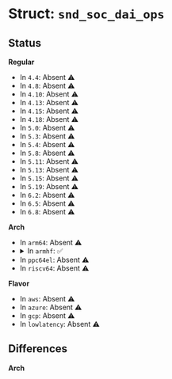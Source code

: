 # Struct: <code>snd_soc_dai_ops</code>

## Status
<b>Regular</b>
<ul>
<li>
In <code>4.4</code>: Absent ⚠️
</li>
<li>
In <code>4.8</code>: Absent ⚠️
</li>
<li>
In <code>4.10</code>: Absent ⚠️
</li>
<li>
In <code>4.13</code>: Absent ⚠️
</li>
<li>
In <code>4.15</code>: Absent ⚠️
</li>
<li>
In <code>4.18</code>: Absent ⚠️
</li>
<li>
In <code>5.0</code>: Absent ⚠️
</li>
<li>
In <code>5.3</code>: Absent ⚠️
</li>
<li>
In <code>5.4</code>: Absent ⚠️
</li>
<li>
In <code>5.8</code>: Absent ⚠️
</li>
<li>
In <code>5.11</code>: Absent ⚠️
</li>
<li>
In <code>5.13</code>: Absent ⚠️
</li>
<li>
In <code>5.15</code>: Absent ⚠️
</li>
<li>
In <code>5.19</code>: Absent ⚠️
</li>
<li>
In <code>6.2</code>: Absent ⚠️
</li>
<li>
In <code>6.5</code>: Absent ⚠️
</li>
<li>
In <code>6.8</code>: Absent ⚠️
</li>
</ul>
<b>Arch</b>
<ul>
<li>
In <code>arm64</code>: Absent ⚠️
</li>
<li>
<details>
<summary>In <code>armhf</code>: ✅</summary>

```c
struct snd_soc_dai_ops {
    int (*set_sysclk)(struct snd_soc_dai *, int, unsigned int, int);
    int (*set_pll)(struct snd_soc_dai *, int, int, unsigned int, unsigned int);
    int (*set_clkdiv)(struct snd_soc_dai *, int, int);
    int (*set_bclk_ratio)(struct snd_soc_dai *, unsigned int);
    int (*set_fmt)(struct snd_soc_dai *, unsigned int);
    int (*xlate_tdm_slot_mask)(unsigned int, unsigned int *, unsigned int *);
    int (*set_tdm_slot)(struct snd_soc_dai *, unsigned int, unsigned int, int, int);
    int (*set_channel_map)(struct snd_soc_dai *, unsigned int, unsigned int *, unsigned int, unsigned int *);
    int (*get_channel_map)(struct snd_soc_dai *, unsigned int *, unsigned int *, unsigned int *, unsigned int *);
    int (*set_tristate)(struct snd_soc_dai *, int);
    int (*set_sdw_stream)(struct snd_soc_dai *, void *, int);
    int (*digital_mute)(struct snd_soc_dai *, int);
    int (*mute_stream)(struct snd_soc_dai *, int, int);
    int (*startup)(struct snd_pcm_substream *, struct snd_soc_dai *);
    void (*shutdown)(struct snd_pcm_substream *, struct snd_soc_dai *);
    int (*hw_params)(struct snd_pcm_substream *, struct snd_pcm_hw_params *, struct snd_soc_dai *);
    int (*hw_free)(struct snd_pcm_substream *, struct snd_soc_dai *);
    int (*prepare)(struct snd_pcm_substream *, struct snd_soc_dai *);
    int (*trigger)(struct snd_pcm_substream *, int, struct snd_soc_dai *);
    int (*bespoke_trigger)(struct snd_pcm_substream *, int, struct snd_soc_dai *);
    snd_pcm_sframes_t (*delay)(struct snd_pcm_substream *, struct snd_soc_dai *);
};
```
</details>
</li>
<li>
In <code>ppc64el</code>: Absent ⚠️
</li>
<li>
In <code>riscv64</code>: Absent ⚠️
</li>
</ul>
<b>Flavor</b>
<ul>
<li>
In <code>aws</code>: Absent ⚠️
</li>
<li>
In <code>azure</code>: Absent ⚠️
</li>
<li>
In <code>gcp</code>: Absent ⚠️
</li>
<li>
In <code>lowlatency</code>: Absent ⚠️
</li>
</ul>

## Differences
<b>Arch</b>
<ul>
</ul>

